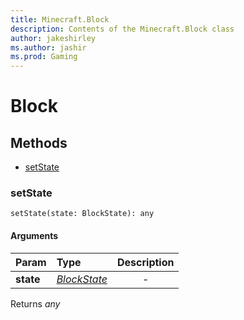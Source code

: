 ```yaml
---
title: Minecraft.Block
description: Contents of the Minecraft.Block class
author: jakeshirley
ms.author: jashir
ms.prod: Gaming
---
```

# Block


## Methods
- [setState](#setstate)
  
### **setState**
`
setState(state: BlockState): any
`

#### Arguments
| Param | Type | Description |
| :--- | :--- | :---: |
| **state** | [*BlockState*]("BlockState.md") | - |

Returns *any*

